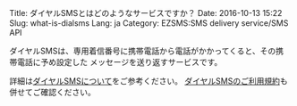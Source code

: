 Title: ダイヤルSMSとはどのようなサービスですか？
Date: 2016-10-13 15:22
Slug: what-is-dialsms
Lang: ja
Category: EZSMS:SMS delivery service/SMS API

ダイヤルSMSは、専用着信番号に携帯電話から電話がかかってくると、その携帯電話に予め設定した メッセージを送り返すサービスです。

詳細は[ダイヤルSMSについて](https://www.ezsms.biz/ja/faq/dialsms/)をご参考ください。 [ダイヤルSMSのご利用規約](https://www.ezsms.biz/ja/faq/dialsms-tos/)も併せてご確認ください。